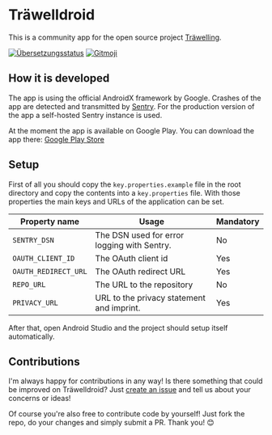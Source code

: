 # Träwelldroid

This is a community app for the open source project
[Träwelling](https://github.com/Traewelling/traewelling).

[![Übersetzungsstatus](https://translate.codeberg.org/widgets/traewelldroid/-/svg-badge.svg)](https://translate.codeberg.org/engage/traewelldroid/)
[![Gitmoji](https://img.shields.io/badge/gitmoji-%20😜%20😍-FFDD67.svg)](https://gitmoji.dev)

## How it is developed

The app is using the official AndroidX framework by Google. Crashes of the app are detected and
transmitted by [Sentry](https://sentry.io). For the production version of the app a self-hosted
Sentry instance is used.

At the moment the app is available on Google Play. You can download the app there:
[Google Play Store](https://play.google.com/store/apps/details?id=de.hbch.traewelling)

## Setup

First of all you should copy the `key.properties.example` file in the root directory and copy the
contents into a `key.properties` file. With those properties the main keys and URLs of the application
can be set.

| Property name        | Usage                                       | Mandatory |
| -------------------- | ------------------------------------------- |-----------|
| `SENTRY_DSN`         | The DSN used for error logging with Sentry. | No        |
| `OAUTH_CLIENT_ID`    | The OAuth client id                         | Yes       |
| `OAUTH_REDIRECT_URL` | The OAuth redirect URL                      | Yes       |
| `REPO_URL`           | The URL to the repository                   | No        |
| `PRIVACY_URL`        | URL to the privacy statement and imprint.   | Yes       |

After that, open Android Studio and the project should setup itself automatically.

## Contributions

I'm always happy for contributions in any way! Is there something that could be improved on
Träwelldroid? Just [create an issue](https://github.com/Traewelldroid/traewelldroid/issues/new/choose)
and tell us about your concerns or ideas!

Of course you're also free to contribute code by yourself! Just fork the repo, do your changes and
simply submit a PR. Thank you! 😊
